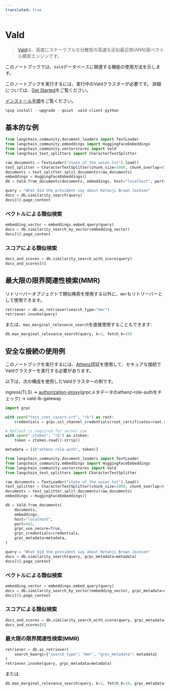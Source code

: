 ```yaml
---
translated: true
---
```


# Vald

> [Vald](https://github.com/vdaas/vald)は、高度にスケーラブルな分散型の高速な近似最近傍(ANN)密ベクトル検索エンジンです。

このノートブックでは、`Vald`データベースに関連する機能の使用方法を示します。

このノートブックを実行するには、実行中のValdクラスターが必要です。
詳細については、[Get Started](https://github.com/vdaas/vald#get-started)をご覧ください。

[インストール手順](https://github.com/vdaas/vald-client-python#install)をご覧ください。

```python
%pip install --upgrade --quiet  vald-client-python
```

## 基本的な例

```python
from langchain_community.document_loaders import TextLoader
from langchain_community.embeddings import HuggingFaceEmbeddings
from langchain_community.vectorstores import Vald
from langchain_text_splitters import CharacterTextSplitter

raw_documents = TextLoader("state_of_the_union.txt").load()
text_splitter = CharacterTextSplitter(chunk_size=1000, chunk_overlap=0)
documents = text_splitter.split_documents(raw_documents)
embeddings = HuggingFaceEmbeddings()
db = Vald.from_documents(documents, embeddings, host="localhost", port=8080)
```

```python
query = "What did the president say about Ketanji Brown Jackson"
docs = db.similarity_search(query)
docs[0].page_content
```

### ベクトルによる類似検索

```python
embedding_vector = embeddings.embed_query(query)
docs = db.similarity_search_by_vector(embedding_vector)
docs[0].page_content
```

### スコアによる類似検索

```python
docs_and_scores = db.similarity_search_with_score(query)
docs_and_scores[0]
```

## 最大限の限界関連性検索(MMR)

リトリーバーオブジェクトで類似検索を使用する以外に、`mmr`もリトリーバーとして使用できます。

```python
retriever = db.as_retriever(search_type="mmr")
retriever.invoke(query)
```

または、`max_marginal_relevance_search`を直接使用することもできます:

```python
db.max_marginal_relevance_search(query, k=2, fetch_k=10)
```

## 安全な接続の使用例

このノートブックを実行するには、[Athenz](https://github.com/AthenZ/athenz)認証を使用して、セキュアな接続でValdクラスターを実行する必要があります。

以下は、次の構成を使用したValdクラスターの例です。

ingress(TLS) -> [authorization-proxy](https://github.com/AthenZ/authorization-proxy)(grpcメタデータのathenz-role-authをチェック) -> vald-lb-gateway

```python
import grpc

with open("test_root_cacert.crt", "rb") as root:
    credentials = grpc.ssl_channel_credentials(root_certificates=root.read())

# Refresh is required for server use
with open(".ztoken", "rb") as ztoken:
    token = ztoken.read().strip()

metadata = [(b"athenz-role-auth", token)]
```

```python
from langchain_community.document_loaders import TextLoader
from langchain_community.embeddings import HuggingFaceEmbeddings
from langchain_community.vectorstores import Vald
from langchain_text_splitters import CharacterTextSplitter

raw_documents = TextLoader("state_of_the_union.txt").load()
text_splitter = CharacterTextSplitter(chunk_size=1000, chunk_overlap=0)
documents = text_splitter.split_documents(raw_documents)
embeddings = HuggingFaceEmbeddings()

db = Vald.from_documents(
    documents,
    embeddings,
    host="localhost",
    port=443,
    grpc_use_secure=True,
    grpc_credentials=credentials,
    grpc_metadata=metadata,
)
```

```python
query = "What did the president say about Ketanji Brown Jackson"
docs = db.similarity_search(query, grpc_metadata=metadata)
docs[0].page_content
```

### ベクトルによる類似検索

```python
embedding_vector = embeddings.embed_query(query)
docs = db.similarity_search_by_vector(embedding_vector, grpc_metadata=metadata)
docs[0].page_content
```

### スコアによる類似検索

```python
docs_and_scores = db.similarity_search_with_score(query, grpc_metadata=metadata)
docs_and_scores[0]
```

### 最大限の限界関連性検索(MMR)

```python
retriever = db.as_retriever(
    search_kwargs={"search_type": "mmr", "grpc_metadata": metadata}
)
retriever.invoke(query, grpc_metadata=metadata)
```

または:

```python
db.max_marginal_relevance_search(query, k=2, fetch_k=10, grpc_metadata=metadata)
```
